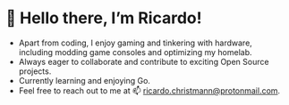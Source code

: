 # 👋 Hello there, I’m Ricardo!

- Apart from coding, I enjoy gaming and tinkering with hardware, including modding game consoles and optimizing my homelab.
- Always eager to collaborate and contribute to exciting Open Source projects. 
- Currently learning and enjoying Go.
- Feel free to reach out to me at 📫 ricardo.christmann@protonmail.com.

<!---
ricci2511/ricci2511 is a ✨ special ✨ repository because its `README.md` (this file) appears on your GitHub profile.
You can click the Preview link to take a look at your changes.
--->
